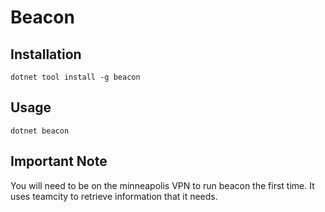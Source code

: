 # Beacon

## Installation
```console
dotnet tool install -g beacon
```

## Usage
```console
dotnet beacon
```

## Important Note
You will need to be on the minneapolis VPN to run beacon the first time. It uses teamcity to retrieve information that it needs.
